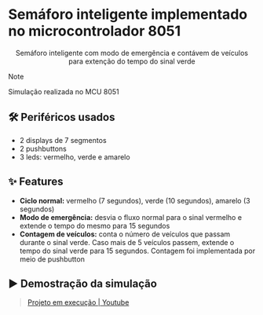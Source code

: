 # Semáforo inteligente implementado no microcontrolador 8051

<p align="center">Semáforo inteligente com modo de emergência e contávem de veículos para extenção do tempo do sinal verde</p>

> [!note]
> Simulação realizada no MCU 8051


## 🛠️ Periféricos usados
- 2 displays de 7 segmentos
- 2 pushbuttons
- 3 leds: vermelho, verde e amarelo

## ✨ Features
- **Ciclo normal:** vermelho (7 segundos), verde (10 segundos), amarelo (3 segundos)
- **Modo de emergência:** desvia o fluxo normal para o sinal vermelho e extende o tempo do mesmo para 15 segundos
- **Contagem de veículos:** conta o número de veículos que passam durante o sinal verde. Caso mais de 5 veículos passem, extende o tempo do
sinal verde para 15 segundos. Contagem foi implementada por meio de pushbutton

## ▶️ Demostração da simulação
> [Projeto em execução | Youtube](https://youtu.be/O6GmhtaJViY)


